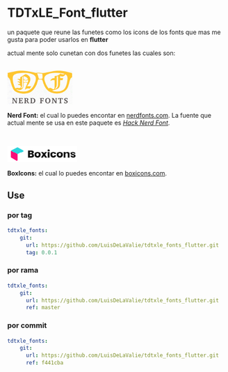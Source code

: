 # TDTxLE_Font_flutter 

un paquete que reune las funetes como los icons de los fonts que mas me gusta para poder usarlos en **flutter**

actual mente solo cunetan con dos funetes las cuales son:

<br>
<img src="NERD_FONTS.png" width="150px" />

**Nerd Font:** 
el cual lo puedes encontar en [nerdfonts.com](https://www.nerdfonts.com). La fuente que actual mente se usa en este paquete es [*Hack Nerd Font*](https://github.com/ryanoasis/nerd-fonts/releases/download/v2.1.0/Hack.zip).

<br>

![asd](boxIcons.png) 

**BoxIcons:**
el cual lo puedes encontar en [boxicons.com](https://boxicons.com/).

## Use

### por tag
```yaml
tdtxle_fonts:
    git:
      url: https://github.com/LuisDeLaValie/tdtxle_fonts_flutter.git
      tag: 0.0.1
```
### por rama
```yaml
tdtxle_fonts:
    git:
      url: https://github.com/LuisDeLaValie/tdtxle_fonts_flutter.git
      ref: master        
```
### por commit
```yaml
tdtxle_fonts:
    git:
      url: https://github.com/LuisDeLaValie/tdtxle_fonts_flutter.git
      ref: f441cba
```
